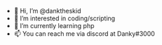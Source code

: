 - 👋 Hi, I’m @danktheskid
- 👀 I’m interested in coding/scripting
- 🌱 I’m currently learning php
- 📫 You can reach me via discord at Danky#3000
